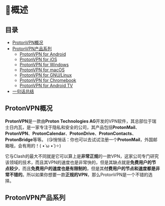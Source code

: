 # 🧾概述

## 目录
- [ProtonVPN概况](#protonvpn%E6%A6%82%E5%86%B5)
- [ProtonVPN产品系列](#proton%E4%BA%A7%E5%93%81%E7%B3%BB%E5%88%97)
  - [ProtonVPN for Android](#proton%E4%BA%A7%E5%93%81%E7%B3%BB%E5%88%97)
  - [ProtonVPN for iOS](#proton%E4%BA%A7%E5%93%81%E7%B3%BB%E5%88%97)
  - [ProtonVPN for Windows](#proton%E4%BA%A7%E5%93%81%E7%B3%BB%E5%88%97)
  - [ProtonVPN for macOS](#proton%E4%BA%A7%E5%93%81%E7%B3%BB%E5%88%97)
  - [ProtonVPN for GNU/Linux](#proton%E4%BA%A7%E5%93%81%E7%B3%BB%E5%88%97)
  - [ProtonVPN for Chromebook](#proton%E4%BA%A7%E5%93%81%E7%B3%BB%E5%88%97)
  - [ProtonVPN for Android TV](#proton%E4%BA%A7%E5%93%81%E7%B3%BB%E5%88%97)
- [一句话总结](#%E4%B8%80%E5%8F%A5%E8%AF%9D%E6%80%BB%E7%BB%93)

## ProtonVPN概况
**ProtonVPN**是一款由**Proton Technologies AG**开发的VPN软件，其总部位于瑞士日内瓦，是一家专注于隐私和安全的公司，其产品包括**ProtonMail**、**ProtonVPN**、**ProtonCalendar**、**ProtonDrive**、**ProtonContacts**、**ProtonBridge**等等。
(😘悄悄话：你也可以去试试注册一个**ProtonMail**，外国邮箱哦，会有用的！( •̀ ω •́ )✧)  

它与Clash的最大不同就是它可以算上是**非常正规**的一款VPN，这家公司专门研究该领域的技术，而且其VPN的速度也是非常快的，但是其缺点就是**免费用户的节点较少**，而且**免费用户的速度也是有限制的**，但是其**付费用户的节点和速度都是非常不错的**。所以如果你想要一款**正规的VPN**，那么ProtonVPN是一个不错的选择。

## ProtonVPN产品系列